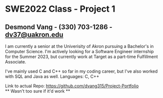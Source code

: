 # SWE2022 Class - Project 1
## Desmond Vang - (330) 703-1286 - dv37@uakron.edu

I am currently a senior at the Univerisity of Akron pursuing a Bachelor's in Computer Science.
I'm actively looking for a Software Engineer internship for the Summer 2023, but currently work at Target as a part-time Fulfillment Associate.

I've mainly used C and C++ so far in my coding career, but I've also worked with SQL and Java as well.
Languages: C, C++

Link to actual Repo: https://github.com/dvang315/Project-Portfolio \
** Wasn't too sure if it'd work **
